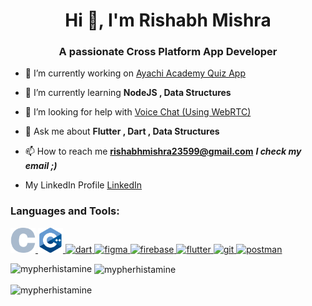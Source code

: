 <h1 align="center">Hi 👋, I'm Rishabh Mishra</h1>
<h3 align="center">A passionate Cross Platform App Developer</h3>


- 🔭 I’m currently working on [Ayachi Academy Quiz App](https://github.com/mypherhistamine/Ayachi-Academy)

- 🌱 I’m currently learning **NodeJS , Data Structures**

- 🤝 I’m looking for help with [Voice Chat (Using WebRTC)](https://github.com/mypherhistamine/VoiceChat)

- 💬 Ask me about **Flutter , Dart , Data Structures**

- 📫 How to reach me **rishabhmishra23599@gmail.com** ***I check my email ;)*** 


- My LinkedIn Profile [LinkedIn](https://www.linkedin.com/in/rishabh-mishra-b378621b9/)


<h3 align="left">Languages and Tools:</h3>
<p align="left"> <a href="https://www.cprogramming.com/" target="_blank"> <img src="https://raw.githubusercontent.com/devicons/devicon/master/icons/c/c-original.svg" alt="c" width="40" height="40"/> </a> <a href="https://www.w3schools.com/cpp/" target="_blank"> <img src="https://raw.githubusercontent.com/devicons/devicon/master/icons/cplusplus/cplusplus-original.svg" alt="cplusplus" width="40" height="40"/> </a> <a href="https://dart.dev" target="_blank"> <img src="https://www.vectorlogo.zone/logos/dartlang/dartlang-icon.svg" alt="dart" width="40" height="40"/> </a> <a href="https://www.figma.com/" target="_blank"> <img src="https://www.vectorlogo.zone/logos/figma/figma-icon.svg" alt="figma" width="40" height="40"/> </a> <a href="https://firebase.google.com/" target="_blank"> <img src="https://www.vectorlogo.zone/logos/firebase/firebase-icon.svg" alt="firebase" width="40" height="40"/> </a> <a href="https://flutter.dev" target="_blank"> <img src="https://www.vectorlogo.zone/logos/flutterio/flutterio-icon.svg" alt="flutter" width="40" height="40"/> </a> <a href="https://git-scm.com/" target="_blank"> <img src="https://www.vectorlogo.zone/logos/git-scm/git-scm-icon.svg" alt="git" width="40" height="40"/> </a> <a href="https://postman.com" target="_blank"> <img src="https://www.vectorlogo.zone/logos/getpostman/getpostman-icon.svg" alt="postman" width="40" height="40"/> </a> </p>

<p><img align="left" src="https://github-readme-stats.vercel.app/api/top-langs?username=mypherhistamine&show_icons=true&locale=en&layout=compact" alt="mypherhistamine" /></p>

<p>&nbsp;<img align="center" src="https://github-readme-stats.vercel.app/api?username=mypherhistamine&show_icons=true&locale=en" alt="mypherhistamine" /></p>

<p><img align="center" src="https://github-readme-streak-stats.herokuapp.com/?user=mypherhistamine&" alt="mypherhistamine" /></p>

<!---  <p align="left"> <img src="https://komarev.com/ghpvc/?username=mypherhistamine&label=Profile%20views&color=0e75b6&style=flat" alt="mypherhistamine" /> </p>  --> 
